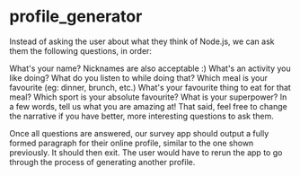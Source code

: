 # profile_generator

Instead of asking the user about what they think of Node.js, we can ask them the following questions, in order:

What's your name? Nicknames are also acceptable :)
What's an activity you like doing?
What do you listen to while doing that?
Which meal is your favourite (eg: dinner, brunch, etc.)
What's your favourite thing to eat for that meal?
Which sport is your absolute favourite?
What is your superpower? In a few words, tell us what you are amazing at!
That said, feel free to change the narrative if you have better, more interesting questions to ask them.

Once all questions are answered, our survey app should output a fully formed paragraph for their online profile, similar to the one shown previously. It should then exit. The user would have to rerun the app to go through the process of generating another profile.